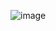 ![image](https://github.com/RoshanYeah/Project-205/assets/98729871/c32af32d-fe82-4d85-89b7-58e724718b8f)

